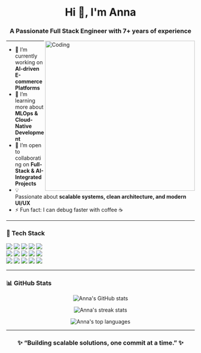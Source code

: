 <h1 align="center">Hi 👋, I'm Anna</h1>
<h3 align="center">A Passionate Full Stack Engineer with 7+ years of experience</h3>

<img align="right" alt="Coding" width="400" src="https://raw.githubusercontent.com/stackmaestro/stackmaestro/main/coding.gif">

---

- 🔭 I’m currently working on **AI-driven E-commerce Platforms**
- 🌱 I’m learning more about **MLOps & Cloud-Native Development**
- 👯 I’m open to collaborating on **Full-Stack & AI-Integrated Projects**
- 💡 Passionate about **scalable systems, clean architecture, and modern UI/UX**
- ⚡ Fun fact: I can debug faster with coffee ☕  

---

<h3 align="left">🚀 Tech Stack</h3>

<p align="left">
  <!-- Languages -->
  <img src="https://img.shields.io/badge/Code-JavaScript-informational?style=flat&logo=javascript&logoColor=white&color=2bbc8a"/>
  <img src="https://img.shields.io/badge/Code-Python-informational?style=flat&logo=python&logoColor=white&color=2bbc8a"/>
  <img src="https://img.shields.io/badge/Code-Typescript-informational?style=flat&logo=typescript&logoColor=white&color=2bbc8a"/>
  <img src="https://img.shields.io/badge/Code-Java-informational?style=flat&logo=java&logoColor=white&color=2bbc8a"/>
  <img src="https://img.shields.io/badge/Code-CSharp-informational?style=flat&logo=csharp&logoColor=white&color=2bbc8a"/>
  
  <br/>
  
  <!-- Frameworks -->
  <img src="https://img.shields.io/badge/Framework-React-informational?style=flat&logo=react&logoColor=white&color=blue"/>
  <img src="https://img.shields.io/badge/Framework-Node.js-informational?style=flat&logo=node.js&logoColor=white&color=green"/>
  <img src="https://img.shields.io/badge/Framework-Django-informational?style=flat&logo=django&logoColor=white&color=darkgreen"/>
  <img src="https://img.shields.io/badge/Framework-SpringBoot-informational?style=flat&logo=spring&logoColor=white&color=brightgreen"/>
  <img src="https://img.shields.io/badge/Framework-Next.js-informational?style=flat&logo=nextdotjs&logoColor=white&color=black"/>

  <br/>

  <!-- Tools -->
  <img src="https://img.shields.io/badge/Tools-Docker-informational?style=flat&logo=docker&logoColor=white&color=2496ED"/>
  <img src="https://img.shields.io/badge/Tools-Kubernetes-informational?style=flat&logo=kubernetes&logoColor=white&color=326CE5"/>
  <img src="https://img.shields.io/badge/Tools-Git-informational?style=flat&logo=git&logoColor=white&color=F05032"/>
  <img src="https://img.shields.io/badge/Tools-AWS-informational?style=flat&logo=amazonaws&logoColor=white&color=FF9900"/>
  <img src="https://img.shields.io/badge/Tools-PostgreSQL-informational?style=flat&logo=postgresql&logoColor=white&color=336791"/>
</p>

---

<h3 align="left">📊 GitHub Stats</h3>

<p align="center">
  <img src="https://github-readme-stats.vercel.app/api?username=AnnaZaidi009&show_icons=true&theme=radical" alt="Anna's GitHub stats" />
</p>

<p align="center">
  <img src="https://github-readme-streak-stats.herokuapp.com/?user=AnnaZaidi009&theme=radical" alt="Anna's streak stats" />
</p>

<p align="center">
  <img src="https://github-readme-stats.vercel.app/api/top-langs/?username=AnnaZaidi009&layout=compact&theme=radical" alt="Anna's top languages"/>
</p>

---

<h3 align="center">✨ “Building scalable solutions, one commit at a time.” ✨</h3>
